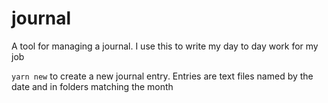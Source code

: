# journal
A tool for managing a journal. I use this to write my day to day work for my job

`yarn new` to create a new journal entry.
Entries are text files named by the date and in folders matching the month
